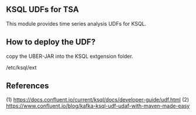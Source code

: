 ## KSQL UDFs for TSA
This module provides time series analysis UDFs for KSQL.

## How to deploy the UDF?

copy the UBER-JAR into the KSQL extgension folder.

/etc/ksql/ext

## References
(1) https://docs.confluent.io/current/ksql/docs/developer-guide/udf.html
(2) https://www.confluent.io/blog/kafka-ksql-udf-udaf-with-maven-made-easy
